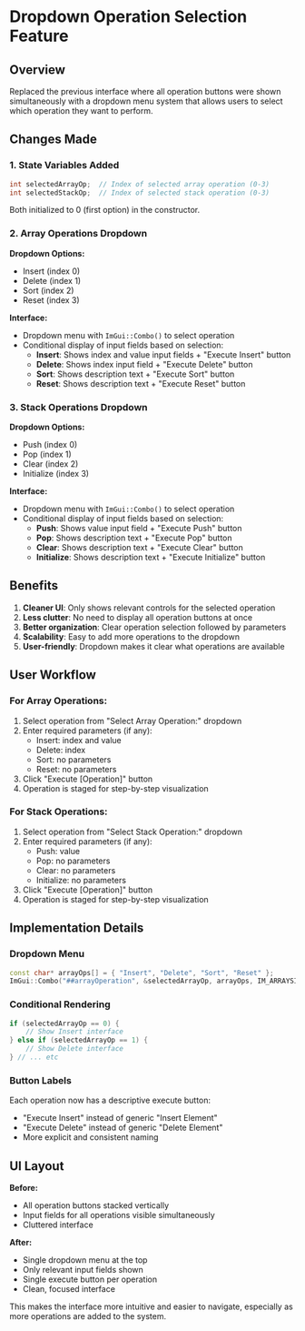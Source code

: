 # Dropdown Operation Selection Feature

## Overview
Replaced the previous interface where all operation buttons were shown simultaneously with a dropdown menu system that allows users to select which operation they want to perform.

## Changes Made

### 1. State Variables Added
```cpp
int selectedArrayOp;  // Index of selected array operation (0-3)
int selectedStackOp;  // Index of selected stack operation (0-3)
```

Both initialized to 0 (first option) in the constructor.

### 2. Array Operations Dropdown

**Dropdown Options:**
- Insert (index 0)
- Delete (index 1)
- Sort (index 2)
- Reset (index 3)

**Interface:**
- Dropdown menu with `ImGui::Combo()` to select operation
- Conditional display of input fields based on selection:
  - **Insert**: Shows index and value input fields + "Execute Insert" button
  - **Delete**: Shows index input field + "Execute Delete" button
  - **Sort**: Shows description text + "Execute Sort" button
  - **Reset**: Shows description text + "Execute Reset" button

### 3. Stack Operations Dropdown

**Dropdown Options:**
- Push (index 0)
- Pop (index 1)
- Clear (index 2)
- Initialize (index 3)

**Interface:**
- Dropdown menu with `ImGui::Combo()` to select operation
- Conditional display of input fields based on selection:
  - **Push**: Shows value input field + "Execute Push" button
  - **Pop**: Shows description text + "Execute Pop" button
  - **Clear**: Shows description text + "Execute Clear" button
  - **Initialize**: Shows description text + "Execute Initialize" button

## Benefits

1. **Cleaner UI**: Only shows relevant controls for the selected operation
2. **Less clutter**: No need to display all operation buttons at once
3. **Better organization**: Clear operation selection followed by parameters
4. **Scalability**: Easy to add more operations to the dropdown
5. **User-friendly**: Dropdown makes it clear what operations are available

## User Workflow

### For Array Operations:
1. Select operation from "Select Array Operation:" dropdown
2. Enter required parameters (if any):
   - Insert: index and value
   - Delete: index
   - Sort: no parameters
   - Reset: no parameters
3. Click "Execute [Operation]" button
4. Operation is staged for step-by-step visualization

### For Stack Operations:
1. Select operation from "Select Stack Operation:" dropdown
2. Enter required parameters (if any):
   - Push: value
   - Pop: no parameters
   - Clear: no parameters
   - Initialize: no parameters
3. Click "Execute [Operation]" button
4. Operation is staged for step-by-step visualization

## Implementation Details

### Dropdown Menu
```cpp
const char* arrayOps[] = { "Insert", "Delete", "Sort", "Reset" };
ImGui::Combo("##arrayOperation", &selectedArrayOp, arrayOps, IM_ARRAYSIZE(arrayOps));
```

### Conditional Rendering
```cpp
if (selectedArrayOp == 0) {
    // Show Insert interface
} else if (selectedArrayOp == 1) {
    // Show Delete interface
} // ... etc
```

### Button Labels
Each operation now has a descriptive execute button:
- "Execute Insert" instead of generic "Insert Element"
- "Execute Delete" instead of generic "Delete Element"
- More explicit and consistent naming

## UI Layout

**Before:**
- All operation buttons stacked vertically
- Input fields for all operations visible simultaneously
- Cluttered interface

**After:**
- Single dropdown menu at the top
- Only relevant input fields shown
- Single execute button per operation
- Clean, focused interface

This makes the interface more intuitive and easier to navigate, especially as more operations are added to the system.
